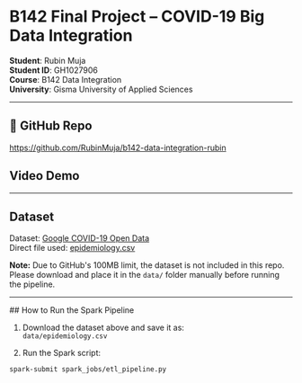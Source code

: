 # B142 Final Project – COVID-19 Big Data Integration

**Student**: Rubin Muja  
**Student ID**: GH1027906  
**Course**: B142 Data Integration  
**University**: Gisma University of Applied Sciences  

---

## 📁 GitHub Repo  
https://github.com/RubinMuja/b142-data-integration-rubin

## Video Demo  

---

## Dataset

Dataset: [Google COVID-19 Open Data](https://github.com/GoogleCloudPlatform/covid-19-open-data)  
Direct file used: [epidemiology.csv](https://storage.googleapis.com/covid19-open-data/v3/epidemiology.csv)

 **Note:** Due to GitHub's 100MB limit, the dataset is not included in this repo.  
Please download and place it in the `data/` folder manually before running the pipeline.

---

##️ How to Run the Spark Pipeline

1. Download the dataset above and save it as:  
   `data/epidemiology.csv`

2. Run the Spark script:
```bash
spark-submit spark_jobs/etl_pipeline.py

